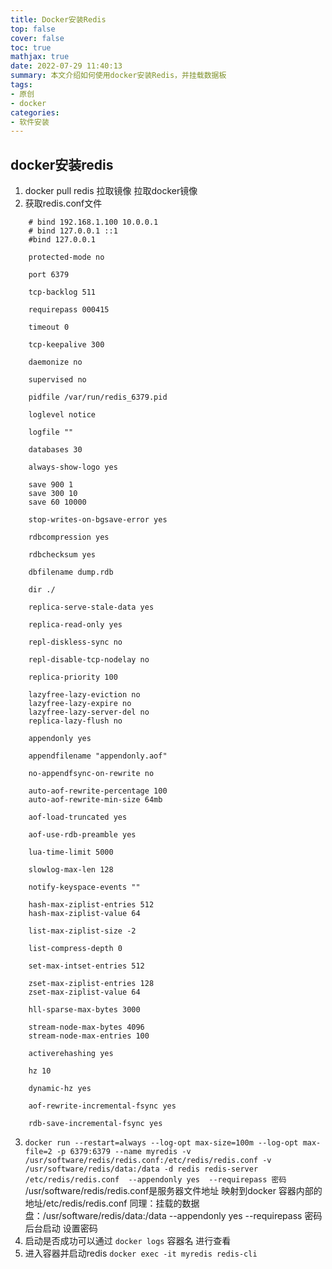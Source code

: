 ```yaml
---
title: Docker安装Redis
top: false
cover: false
toc: true
mathjax: true
date: 2022-07-29 11:40:13
summary: 本文介绍如何使用docker安装Redis，并挂载数据板
tags:
- 原创
- docker
categories:
- 软件安装
---
```

docker安装redis
---
1. docker pull redis 拉取镜像
   拉取docker镜像
2. 获取redis.conf文件
```shell
	# bind 192.168.1.100 10.0.0.1
	# bind 127.0.0.1 ::1
	#bind 127.0.0.1
	
	protected-mode no
	
	port 6379
	
	tcp-backlog 511
	
	requirepass 000415
	
	timeout 0
	
	tcp-keepalive 300
	
	daemonize no
	
	supervised no
	
	pidfile /var/run/redis_6379.pid
	
	loglevel notice
	
	logfile ""
	
	databases 30
	
	always-show-logo yes
	
	save 900 1
	save 300 10
	save 60 10000
	
	stop-writes-on-bgsave-error yes
	
	rdbcompression yes
	
	rdbchecksum yes
	
	dbfilename dump.rdb
	
	dir ./
	
	replica-serve-stale-data yes
	
	replica-read-only yes
	
	repl-diskless-sync no
	
	repl-disable-tcp-nodelay no
	
	replica-priority 100
	
	lazyfree-lazy-eviction no
	lazyfree-lazy-expire no
	lazyfree-lazy-server-del no
	replica-lazy-flush no
	
	appendonly yes
	
	appendfilename "appendonly.aof"
	
	no-appendfsync-on-rewrite no
	
	auto-aof-rewrite-percentage 100
	auto-aof-rewrite-min-size 64mb
	
	aof-load-truncated yes
	
	aof-use-rdb-preamble yes
	
	lua-time-limit 5000
	
	slowlog-max-len 128
	
	notify-keyspace-events ""
	
	hash-max-ziplist-entries 512
	hash-max-ziplist-value 64
	
	list-max-ziplist-size -2
	
	list-compress-depth 0
	
	set-max-intset-entries 512
	
	zset-max-ziplist-entries 128
	zset-max-ziplist-value 64
	
	hll-sparse-max-bytes 3000
	
	stream-node-max-bytes 4096
	stream-node-max-entries 100
	
	activerehashing yes
	
	hz 10
	
	dynamic-hz yes
	
	aof-rewrite-incremental-fsync yes
	
	rdb-save-incremental-fsync yes

```
3. `docker run --restart=always --log-opt max-size=100m --log-opt max-file=2 -p 6379:6379 --name myredis -v /usr/software/redis/redis.conf:/etc/redis/redis.conf -v /usr/software/redis/data:/data -d redis redis-server /etc/redis/redis.conf  --appendonly yes  --requirepass 密码`
   /usr/software/redis/redis.conf是服务器文件地址 映射到docker 容器内部的地址/etc/redis/redis.conf
   同理：挂载的数据盘：/usr/software/redis/data:/data
   --appendonly yes  --requirepass 密码  后台启动 设置密码
4. 启动是否成功可以通过 `docker logs` 容器名 进行查看
5. 进入容器并启动redis `docker exec -it myredis redis-cli`

